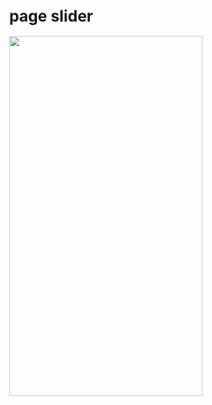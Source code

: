 # page slider

<img src="https://user-images.githubusercontent.com/55477266/69327645-ddca0c80-0c73-11ea-928c-d7e0f994ada6.png" width="350" height="650">

